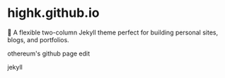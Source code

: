 # highk.github.io
:triangular_ruler: A flexible two-column Jekyll theme perfect for building personal sites, blogs, and portfolios.

othereum's github page edit

jekyll
